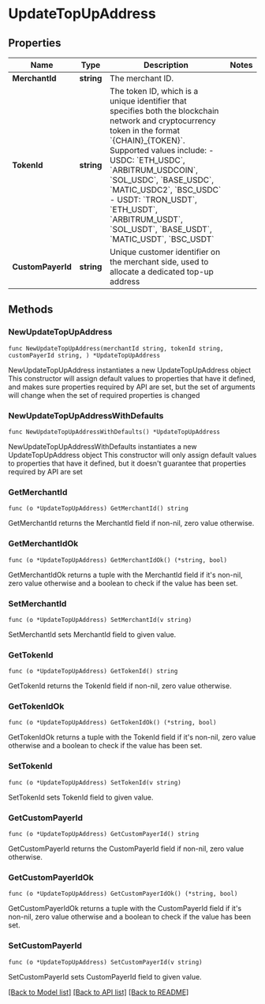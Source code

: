 # UpdateTopUpAddress

## Properties

Name | Type | Description | Notes
------------ | ------------- | ------------- | -------------
**MerchantId** | **string** | The merchant ID. | 
**TokenId** | **string** | The token ID, which is a unique identifier that specifies both the blockchain network and cryptocurrency token in the format &#x60;{CHAIN}_{TOKEN}&#x60;. Supported values include:   - USDC: &#x60;ETH_USDC&#x60;, &#x60;ARBITRUM_USDCOIN&#x60;, &#x60;SOL_USDC&#x60;, &#x60;BASE_USDC&#x60;, &#x60;MATIC_USDC2&#x60;, &#x60;BSC_USDC&#x60;   - USDT: &#x60;TRON_USDT&#x60;, &#x60;ETH_USDT&#x60;, &#x60;ARBITRUM_USDT&#x60;, &#x60;SOL_USDT&#x60;, &#x60;BASE_USDT&#x60;, &#x60;MATIC_USDT&#x60;, &#x60;BSC_USDT&#x60;  | 
**CustomPayerId** | **string** | Unique customer identifier on the merchant side, used to allocate a dedicated top-up address  | 

## Methods

### NewUpdateTopUpAddress

`func NewUpdateTopUpAddress(merchantId string, tokenId string, customPayerId string, ) *UpdateTopUpAddress`

NewUpdateTopUpAddress instantiates a new UpdateTopUpAddress object
This constructor will assign default values to properties that have it defined,
and makes sure properties required by API are set, but the set of arguments
will change when the set of required properties is changed

### NewUpdateTopUpAddressWithDefaults

`func NewUpdateTopUpAddressWithDefaults() *UpdateTopUpAddress`

NewUpdateTopUpAddressWithDefaults instantiates a new UpdateTopUpAddress object
This constructor will only assign default values to properties that have it defined,
but it doesn't guarantee that properties required by API are set

### GetMerchantId

`func (o *UpdateTopUpAddress) GetMerchantId() string`

GetMerchantId returns the MerchantId field if non-nil, zero value otherwise.

### GetMerchantIdOk

`func (o *UpdateTopUpAddress) GetMerchantIdOk() (*string, bool)`

GetMerchantIdOk returns a tuple with the MerchantId field if it's non-nil, zero value otherwise
and a boolean to check if the value has been set.

### SetMerchantId

`func (o *UpdateTopUpAddress) SetMerchantId(v string)`

SetMerchantId sets MerchantId field to given value.


### GetTokenId

`func (o *UpdateTopUpAddress) GetTokenId() string`

GetTokenId returns the TokenId field if non-nil, zero value otherwise.

### GetTokenIdOk

`func (o *UpdateTopUpAddress) GetTokenIdOk() (*string, bool)`

GetTokenIdOk returns a tuple with the TokenId field if it's non-nil, zero value otherwise
and a boolean to check if the value has been set.

### SetTokenId

`func (o *UpdateTopUpAddress) SetTokenId(v string)`

SetTokenId sets TokenId field to given value.


### GetCustomPayerId

`func (o *UpdateTopUpAddress) GetCustomPayerId() string`

GetCustomPayerId returns the CustomPayerId field if non-nil, zero value otherwise.

### GetCustomPayerIdOk

`func (o *UpdateTopUpAddress) GetCustomPayerIdOk() (*string, bool)`

GetCustomPayerIdOk returns a tuple with the CustomPayerId field if it's non-nil, zero value otherwise
and a boolean to check if the value has been set.

### SetCustomPayerId

`func (o *UpdateTopUpAddress) SetCustomPayerId(v string)`

SetCustomPayerId sets CustomPayerId field to given value.



[[Back to Model list]](../README.md#documentation-for-models) [[Back to API list]](../README.md#documentation-for-api-endpoints) [[Back to README]](../README.md)


